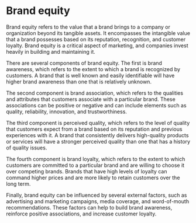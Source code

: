 # Brand equity

Brand equity refers to the value that a brand brings to a company or organization beyond its tangible assets. It encompasses the intangible value that a brand possesses based on its reputation, recognition, and customer loyalty. Brand equity is a critical aspect of marketing, and companies invest heavily in building and maintaining it.

There are several components of brand equity. The first is brand awareness, which refers to the extent to which a brand is recognized by customers. A brand that is well known and easily identifiable will have higher brand awareness than one that is relatively unknown.

The second component is brand association, which refers to the qualities and attributes that customers associate with a particular brand. These associations can be positive or negative and can include elements such as quality, reliability, innovation, and trustworthiness.

The third component is perceived quality, which refers to the level of quality that customers expect from a brand based on its reputation and previous experiences with it. A brand that consistently delivers high-quality products or services will have a stronger perceived quality than one that has a history of quality issues.

The fourth component is brand loyalty, which refers to the extent to which customers are committed to a particular brand and are willing to choose it over competing brands. Brands that have high levels of loyalty can command higher prices and are more likely to retain customers over the long term.

Finally, brand equity can be influenced by several external factors, such as advertising and marketing campaigns, media coverage, and word-of-mouth recommendations. These factors can help to build brand awareness, reinforce positive associations, and increase customer loyalty.
